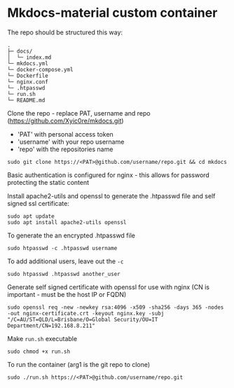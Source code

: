 # Mkdocs-material custom container

The repo should be structured this way:

```
.
├─ docs/
│  └─ index.md
└─ mkdocs.yml
└─ docker-compose.yml
└─ Dockerfile
└─ nginx.conf
└─ .htpasswd
└─ run.sh
└─ README.md
```

Clone the repo - replace PAT, username and repo (https://github.com/Xyic0re/mkdocs.git)
 - 'PAT' with personal access token
 - 'username' with your repo username
 - 'repo' with the repositories name

```
sudo git clone https://<PAT>@github.com/username/repo.git && cd mkdocs
```

Basic authentication is configured for nginx - this allows for password protecting the static content

Install apache2-utils and openssl to generate the .htpasswd file and self signed ssl certificate:

```
sudo apt update
sudo apt install apache2-utils openssl
```

To generate the an encrypted .htpasswd file

```
sudo htpasswd -c .htpasswd username
```

To add additional users, leave out the `-c`

```
sudo htpasswd .htpasswd another_user
```

Generate self signed certificate with openssl for use with nginx (CN is important - must be the host IP or FQDN)

```
sudo openssl req -new -newkey rsa:4096 -x509 -sha256 -days 365 -nodes -out nginx-certificate.crt -keyout nginx.key -subj "/C=AU/ST=QLD/L=Brisbane/O=Global Security/OU=IT Department/CN=192.168.8.211"
```

Make `run.sh` executable

```
sudo chmod +x run.sh
```

To run the container (arg1 is the git repo to clone)

```
sudo ./run.sh https://<PAT>@github.com/username/repo.git
```